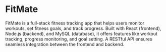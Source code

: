 # FitMate
FitMate is a full-stack fitness tracking app that helps users monitor workouts, set fitness goals, and track progress. Built with React (frontend), Node.js (backend), and MySQL (database), it offers features like workout tracking, progress monitoring, and goal setting. A RESTful API ensures seamless integration between the frontend and backend.
